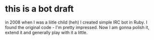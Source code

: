 # this is a bot draft
in 2008 when I was a liitle child (heh) I created simple IRC bot in Ruby. I found the original code - I'm pretty impressed. Now I am gonna polish it, extend it and generally play with it a little.

